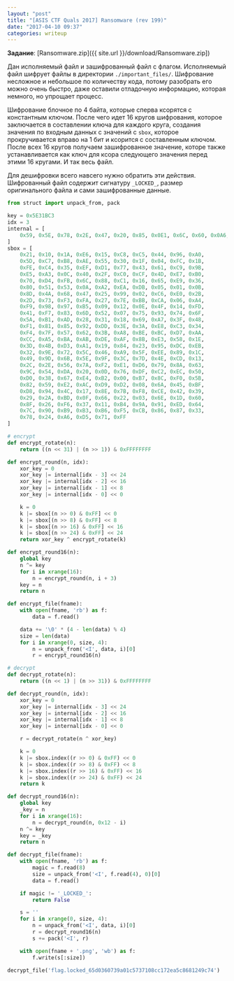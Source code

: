 ```yaml
---
layout: "post"
title: "[ASIS CTF Quals 2017] Ransomware (rev 199)"
date: "2017-04-10 09:37"
categories: writeup
---
```


**Задание**: [Ransomware.zip]({{ site.url }}/download/Ransomware.zip])

Дан исполняемый файл и зашифрованный файл с флагом. Исполняемый файл шифрует файлы в директории `./important_files/`. Шифрование несложное и небольшое по количеству кода, потому разобрать его можно очень быстро, даже оставили отладочную информацию, которая немного, но упрощает процесс.

Шифрование блочное по 4 байта, которые сперва ксорятся с константным ключом. После чего идет 16 кругов шифрования, которое заключается в составлении ключа для каждого круга, создания значения по входным данных с значений с `sbox`, которое прокручивается вправо на 1 бит и ксорится с составленным ключом. После всех 16 кругов получаем зашифрованное значение, которе также устанавливается как ключ для ксора следующего значения перед этими 16 кругами. И так весь файл.

Для дешифровки всего навсего нужно обратить эти действия. Шифрованный файл содержит сигнатуру `_LOCKED_`, размер оригинального файла и сами зашифрованные данные.

``` python
from struct import unpack_from, pack

key = 0x5E31BC3
idx = 3
internal = [
    0x59, 0x5E, 0x78, 0x2E, 0x47, 0x20, 0x85, 0x0E1, 0x6C, 0x60, 0x0A6, 0x0DF, 0x0B2, 0x77, 0x0C, 0x78, 0x6A, 0x0DF, 0x92
]
sbox = [
    0x21, 0x10, 0x1A, 0xE6, 0x15, 0xC8, 0xC5, 0x44, 0x96, 0xA0,
    0x5D, 0xC7, 0xB8, 0xAE, 0x55, 0x30, 0x1F, 0x04, 0xFC, 0x1B,
    0xFE, 0xC4, 0x35, 0xEF, 0xD1, 0x77, 0x43, 0x61, 0xC9, 0x9B,
    0xE5, 0xA3, 0x0C, 0x40, 0x2F, 0xC0, 0xCF, 0x4D, 0xE7, 0xB0,
    0x70, 0xD4, 0xFB, 0x6C, 0x88, 0xC1, 0x16, 0x65, 0xE9, 0x36,
    0x80, 0x51, 0x53, 0x0A, 0xA2, 0xEA, 0xDB, 0x05, 0x01, 0x0B,
    0x8D, 0x4A, 0x68, 0x47, 0x25, 0x99, 0x02, 0xC6, 0xE0, 0x2B,
    0x2D, 0x73, 0xF3, 0xFA, 0x27, 0x7E, 0xBB, 0xCA, 0x06, 0xA4,
    0xF9, 0x98, 0x97, 0xB5, 0x09, 0x12, 0x0E, 0x4F, 0x14, 0xFD,
    0x41, 0xF7, 0x83, 0x6D, 0x52, 0x07, 0x75, 0x93, 0x74, 0x6F,
    0x5A, 0xB1, 0xAD, 0x28, 0x31, 0x18, 0x69, 0xA7, 0x3F, 0x48,
    0xF1, 0x81, 0x85, 0x92, 0xDD, 0x3E, 0x3A, 0xE8, 0xC3, 0x34,
    0xF4, 0x7F, 0x57, 0x62, 0x3B, 0xA8, 0xBE, 0xBC, 0xD7, 0xAA,
    0xCC, 0xA5, 0xBA, 0xAB, 0xDE, 0xAF, 0x8B, 0xE3, 0x58, 0x1E,
    0x3D, 0x4B, 0xD3, 0xA1, 0x19, 0x84, 0x23, 0x95, 0xDC, 0xEB,
    0x32, 0x9E, 0x72, 0x5C, 0x46, 0xA9, 0x5F, 0xEE, 0x89, 0x1C,
    0x49, 0x9D, 0x6B, 0x5E, 0x9F, 0x3C, 0x7D, 0x4E, 0xCD, 0x13,
    0x2C, 0x2E, 0x56, 0x7A, 0xF2, 0xE1, 0xD6, 0x79, 0x8A, 0x63,
    0x9C, 0x54, 0xDA, 0x20, 0x0D, 0x76, 0xDF, 0xC2, 0xEC, 0x50,
    0xD0, 0x38, 0x67, 0xE4, 0xB2, 0x00, 0xB7, 0x8C, 0xF0, 0x5B,
    0x82, 0x59, 0xE2, 0xAC, 0xD9, 0xD2, 0x08, 0x6A, 0x45, 0xBF,
    0xD8, 0x94, 0x4C, 0x17, 0x8E, 0x7B, 0xF8, 0xCE, 0x42, 0x39,
    0x29, 0x2A, 0xBD, 0x0F, 0x66, 0x22, 0x03, 0x6E, 0x1D, 0x60,
    0x8F, 0x26, 0xF6, 0x37, 0x11, 0xB4, 0x9A, 0x91, 0xED, 0x64,
    0x7C, 0x90, 0xB9, 0xB3, 0xB6, 0xF5, 0xCB, 0x86, 0x87, 0x33,
    0x78, 0x24, 0xA6, 0xD5, 0x71, 0xFF
]

# encrypt
def encrypt_rotate(n):
    return ((n << 31) | (n >> 1)) & 0xFFFFFFFF

def encrypt_round(n, idx):
    xor_key = 0
    xor_key |= internal[idx - 3] << 24
    xor_key |= internal[idx - 2] << 16
    xor_key |= internal[idx - 1] << 8
    xor_key |= internal[idx - 0] << 0

    k = 0
    k |= sbox[(n >> 0) & 0xFF] << 0
    k |= sbox[(n >> 8) & 0xFF] << 8
    k |= sbox[(n >> 16) & 0xFF] << 16
    k |= sbox[(n >> 24) & 0xFF] << 24
    return xor_key ^ encrypt_rotate(k)

def encrypt_round16(n):
    global key
    n ^= key
    for i in xrange(16):
        n = encrypt_round(n, i + 3)
    key = n
    return n

def encrypt_file(fname):
    with open(fname, 'rb') as f:
        data = f.read()

    data += '\0' * (4 - len(data) % 4)
    size = len(data)
    for i in xrange(0, size, 4):
        n = unpack_from('<I', data, i)[0]
        r = encrypt_round16(n)

# decrypt
def decrypt_rotate(n):
    return ((n << 1) | (n >> 31)) & 0xFFFFFFFF

def decrypt_round(n, idx):
    xor_key = 0
    xor_key |= internal[idx - 3] << 24
    xor_key |= internal[idx - 2] << 16
    xor_key |= internal[idx - 1] << 8
    xor_key |= internal[idx - 0] << 0

    r = decrypt_rotate(n ^ xor_key)

    k = 0
    k |= sbox.index((r >> 0) & 0xFF) << 0
    k |= sbox.index((r >> 8) & 0xFF) << 8
    k |= sbox.index((r >> 16) & 0xFF) << 16
    k |= sbox.index((r >> 24) & 0xFF) << 24
    return k

def decrypt_round16(n):
    global key
    _key = n
    for i in xrange(16):
        n = decrypt_round(n, 0x12 - i)
    n ^= key
    key = _key
    return n

def decrypt_file(fname):
    with open(fname, 'rb') as f:
        magic = f.read(8)
        size = unpack_from('<I', f.read(4), 0)[0]
        data = f.read()

    if magic != '_LOCKED_':
        return False

    s = ''
    for i in xrange(0, size, 4):
        n = unpack_from('<I', data, i)[0]
        r = decrypt_round16(n)
        s += pack('<I', r)

    with open(fname + '.png', 'wb') as f:
        f.write(s[:size])

decrypt_file('flag.locked_65d0360739a01c5737108cc172ea5c8681249c74')
```
